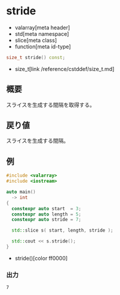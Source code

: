 # stride
* valarray[meta header]
* std[meta namespace]
* slice[meta class]
* function[meta id-type]

```cpp
size_t stride() const;
```
* size_t[link /reference/cstddef/size_t.md]

## 概要
スライスを生成する間隔を取得する。


## 戻り値
スライスを生成する間隔。


## 例
```cpp
#include <valarray>
#include <iostream>

auto main()
  -> int
{
  constexpr auto start  = 3;
  constexpr auto length = 5;
  constexpr auto stride = 7;

  std::slice s( start, length, stride );

  std::cout << s.stride();
}
```
* stride()[color ff0000]

### 出力
```
7
```
